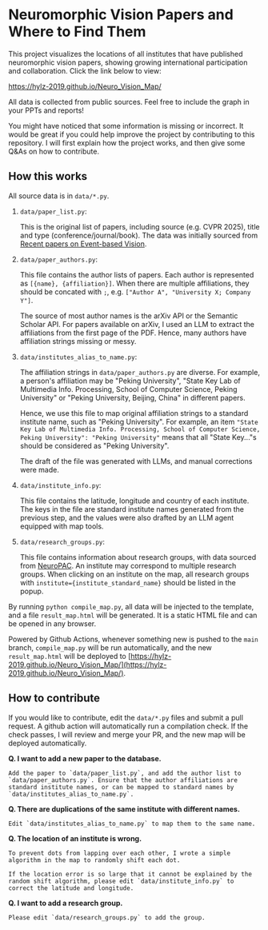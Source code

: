 # Neuromorphic Vision Papers and Where to Find Them

This project visualizes the locations of all institutes that have published neuromorphic vision papers, showing growing international participation and collaboration. Click the link below to view:

https://hylz-2019.github.io/Neuro_Vision_Map/

All data is collected from public sources. Feel free to include the graph in your PPTs and reports!

You might have noticed that some information is missing or incorrect. It would be great if you could help improve the project by contributing to this repository. I will first explain how the project works, and then give some Q&As on how to contribute.

## How this works

All source data is in `data/*.py`.

1. `data/paper_list.py`: 

	This is the original list of papers, including source (e.g. CVPR 2025), title and type (conference/journal/book). The data was initially sourced from [Recent papers on Event-based Vision](https://docs.google.com/spreadsheets/d/1_OBbSz10CkxXNDHQd-Mn_ui3OmymMFvm-lW316uvxy8/edit?gid=0#gid=0).

2. `data/paper_authors.py`: 

	This file contains the author lists of papers. Each author is represented as `[{name}, {affiliation}]`. When there are multiple affiliations, they should be concated with `;`, e.g. `["Author A", "University X; Company Y"]`. 
	
	The source of most author names is the arXiv API or the Semantic Scholar API. For papers available on arXiv, I used an LLM to extract the affiliations from the first page of the PDF. Hence, many authors have affiliation strings missing or messy.

3. `data/institutes_alias_to_name.py`:

	The affiliation strings in `data/paper_authors.py` are diverse. For example, a person's affiliation may be "Peking University", "State Key Lab of Multimedia Info. Processing, School of Computer Science, Peking University" or "Peking University, Beijing, China" in different papers. 

	Hence, we use this file to map original affiliation strings to a standard institute name, such as "Peking University". For example, an item `"State Key Lab of Multimedia Info. Processing, School of Computer Science, Peking University": "Peking University"` means that all "State Key..."s should be considered as "Peking University".

	The draft of the file was generated with LLMs, and manual corrections were made.

4. `data/institute_info.py`:

	This file contains the latitude, longitude and country of each institute. The keys in the file are standard institute names generated from the previous step, and the values were also drafted by an LLM agent equipped with map tools.

5. `data/research_groups.py`:

	This file contains information about research groups, with data sourced from [NeuroPAC](https://www.neuropac.info/resources-3/map/). An institute may correspond to multiple research groups. When clicking on an institute on the map, all research groups with `institute={institute_standard_name}` should be listed in the popup.

By running `python compile_map.py`, all data will be injected to the template, and a file `result_map.html` will be generated. It is a static HTML file and can be opened in any browser.

Powered by Github Actions, whenever something new is pushed to the `main` branch, `compile_map.py` will be run automatically, and the new `result_map.html` will be deployed to [https://hylz-2019.github.io/Neuro_Vision_Map/](https://hylz-2019.github.io/Neuro_Vision_Map/).

## How to contribute

If you would like to contribute, edit the `data/*.py` files and submit a pull request. A github action will automatically run a compilation check. If the check passes, I will review and merge your PR, and the new map will be deployed automatically.

**Q. I want to add a new paper to the database.**

	Add the paper to `data/paper_list.py`, and add the author list to `data/paper_authors.py`. Ensure that the author affiliations are standard institute names, or can be mapped to standard names by `data/institutes_alias_to_name.py`.

**Q. There are duplications of the same institute with different names.**

	Edit `data/institutes_alias_to_name.py` to map them to the same name.

**Q. The location of an institute is wrong.**
	
	To prevent dots from lapping over each other, I wrote a simple algorithm in the map to randomly shift each dot.

	If the location error is so large that it cannot be explained by the random shift algorithm, please edit `data/institute_info.py` to correct the latitude and longitude.

**Q. I want to add a research group.**

	Please edit `data/research_groups.py` to add the group.